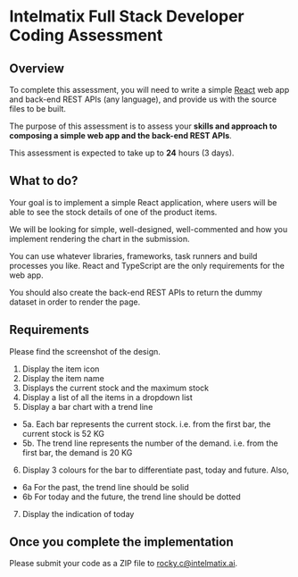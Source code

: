 # Intelmatix Full Stack Developer Coding Assessment

## Overview

To complete this assessment, you will need to write a simple [React](https://facebook.github.io/react/) web app and back-end REST APIs (any language), and provide us with the source files to be built.

The purpose of this assessment is to assess your **skills and approach to composing a simple web app and the back-end REST APIs**.

This assessment is expected to take up to **24** hours (3 days).

## What to do?

Your goal is to implement a simple React application, where users will be able to see the stock details of one of the product items.

We will be looking for simple, well-designed, well-commented and how you implement rendering the chart in the submission.

You can use whatever libraries, frameworks, task runners and build processes you like. React and TypeScript are the only requirements for the web app.

You should also create the back-end REST APIs to return the dummy dataset in order to render the page.

## Requirements

Please find the screenshot of the design.

1. Display the item icon
2. Display the item name
3. Displays the current stock and the maximum stock
4. Display a list of all the items in a dropdown list
5. Display a bar chart with a trend line

- 5a. Each bar represents the current stock. i.e. from the first bar, the current stock is 52 KG
- 5b. The trend line represents the number of the demand. i.e. from the first bar, the demand is 20 KG

6. Display 3 colours for the bar to differentiate past, today and future. Also,

- 6a For the past, the trend line should be solid
- 6b For today and the future, the trend line should be dotted

7. Display the indication of today

## Once you complete the implementation

Please submit your code as a ZIP file to [rocky.c@intelmatix.ai](mailto:rocky.c@intelmatix.ai).
